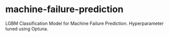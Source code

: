# machine-failure-prediction
LGBM Classification Model for Machine Failure Prediction. Hyperparameter tuned using Optuna.
